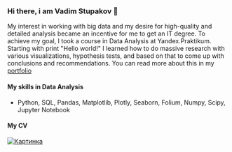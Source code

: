 ### Hi there, i am Vadim Stupakov 👋  

My interest in working with big data and my desire for high-quality and detailed analysis became an incentive for me to get an IT degree. To achieve my goal, I took a course in Data Analysis at Yandex.Praktikum. Starting with print "Hello world!" I learned how to do massive research with various visualizations, hypothesis tests, and based on that to come up with conclusions and recommendations. You can read more about this in my [portfolio](https://github.com/vadimstupakov/yandex_practicum)  

#### My skills in Data Analysis
- Python, SQL, Pandas, Matplotlib, Plotly, Seaborn, Folium, Numpy, Scipy, Jupyter Notebook
#### My CV
[![Картинка](https://hhcdn.ru/ichameleon/00181.png)](https://hh.ru/applicant/resumes/view?resume=d684c30eff091b1b6e0039ed1f48424a733173)

